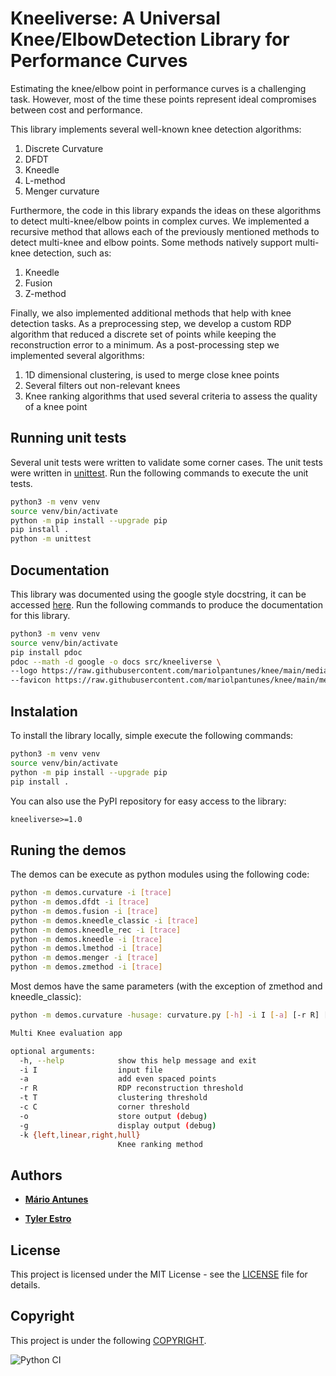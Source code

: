 # Kneeliverse: A Universal Knee/ElbowDetection Library for Performance Curves

Estimating the knee/elbow point in performance curves is a challenging task.
However, most of the time these points represent ideal compromises between cost and performance.

This library implements several well-known knee detection algorithms:
1. Discrete Curvature 
2. DFDT
3. Kneedle
4. L-method
5. Menger curvature

Furthermore, the code in this library expands the ideas on these algorithms to 
detect multi-knee/elbow points in complex curves.
We implemented a recursive method that allows each of the previously mentioned methods
to detect multi-knee and elbow points.
Some methods natively support multi-knee detection, such as:
1. Kneedle
2. Fusion
3. Z-method

Finally, we also implemented additional methods that help with knee detection tasks.
As a preprocessing step, we develop a custom RDP algorithm that reduced a discrete 
set of points while keeping the reconstruction error to a minimum.
As a post-processing step we implemented several algorithms:
1. 1D dimensional clustering, is used to merge close knee points
2. Several filters out non-relevant knees
3. Knee ranking algorithms that used several criteria to assess the quality of a knee point

## Running unit tests

Several unit tests were written to validate some corner cases.
The unit tests were written in [unittest](https://docs.python.org/3/library/unittest.html).
Run the following commands to execute the unit tests.

```bash
python3 -m venv venv
source venv/bin/activate
python -m pip install --upgrade pip
pip install .
python -m unittest
```

## Documentation

This library was documented using the google style docstring, it can be accessed [here](https://mariolpantunes.github.io/knee/).
Run the following commands to produce the documentation for this library.

```bash
python3 -m venv venv
source venv/bin/activate
pip install pdoc
pdoc --math -d google -o docs src/kneeliverse \
--logo https://raw.githubusercontent.com/mariolpantunes/knee/main/media/knee.png \
--favicon https://raw.githubusercontent.com/mariolpantunes/knee/main/media/knee.png
```

## Instalation

To install the library locally, simple execute the following commands:

```bash
python3 -m venv venv
source venv/bin/activate
python -m pip install --upgrade pip
pip install .
```
You can also use the PyPI repository for easy access to the library:

```txt
kneeliverse>=1.0
```

## Runing the demos

The demos can be execute as python modules using the following code:

```bash
python -m demos.curvature -i [trace]
python -m demos.dfdt -i [trace]
python -m demos.fusion -i [trace]
python -m demos.kneedle_classic -i [trace]
python -m demos.kneedle_rec -i [trace]
python -m demos.kneedle -i [trace]
python -m demos.lmethod -i [trace]
python -m demos.menger -i [trace]
python -m demos.zmethod -i [trace]
```
Most demos have the same parameters (with the exception of zmethod and kneedle_classic):

```bash
python -m demos.curvature -husage: curvature.py [-h] -i I [-a] [-r R] [-t T] [-c C] [-o] [-g] [-k {left,linear,right,hull}]

Multi Knee evaluation app

optional arguments:
  -h, --help            show this help message and exit
  -i I                  input file
  -a                    add even spaced points
  -r R                  RDP reconstruction threshold
  -t T                  clustering threshold
  -c C                  corner threshold
  -o                    store output (debug)
  -g                    display output (debug)
  -k {left,linear,right,hull}
                        Knee ranking method
```

## Authors

* [**Mário Antunes**](https://github.com/mariolpantunes)

* [**Tyler Estro**](https://www.fsl.cs.stonybrook.edu/~tyler/)

## License

This project is licensed under the MIT License - see the [LICENSE](LICENSE) file for details.

## Copyright

This project is under the following [COPYRIGHT](COPYRIGHT).

![Python CI](https://github.com/mariolpantunes/knee/workflows/Python%20CI/badge.svg)

